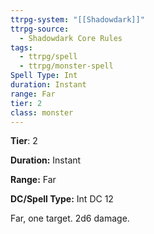 ```yaml
---
ttrpg-system: "[[Shadowdark]]"
ttrpg-source:
  - Shadowdark Core Rules
tags:
  - ttrpg/spell
  - ttrpg/monster-spell
Spell Type: Int
duration: Instant
range: Far
tier: 2
class: monster
---
```

**Tier**: 2

**Duration:** Instant

**Range:** Far

**DC/Spell Type:** Int DC 12

Far, one target. 2d6 damage. 